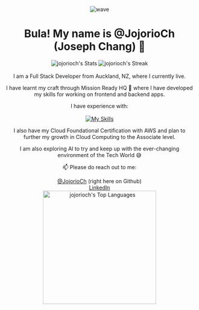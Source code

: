 <div align="center">
  
  ![wave](https://i.giphy.com/media/v1.Y2lkPTc5MGI3NjExNGtoMHVnNmI5enY5M3oxc2ZpMHluNmg1b3dvdHFuMzQwNmlkcXliYSZlcD12MV9pbnRlcm5hbF9naWZfYnlfaWQmY3Q9Zw/ASd0Ukj0y3qMM/giphy.gif)
</div>
<div align="center">
<h1>Bula!  My name is @JojorioCh (Joseph Chang) 👋</h1>
</div>

<div align="center">
  <img src="https://github-readme-stats.vercel.app/api?username=jojorioch&theme=vue-dark&show_icons=true&hide_border=true&count_private=true" alt="jojorioch's Stats"  />
  <img src="https://github-readme-streak-stats.herokuapp.com/?user=jojorioch&theme=vue-dark&hide_border=true" alt="jojorioch's Streak" />
</div>

<br/>
<div align="center">
I am a Full Stack Developer from Auckland, NZ, where I currently live.

I have learnt my craft through Mission Ready HQ 🥰 where I have developed my skills for working on frontend and backend apps.

I have experience with:<br><br>
[![My Skills](https://skillicons.dev/icons?i=js,html,css,nodejs,ts,github,postman,mysql,sass,gcp,mongodb,docker,nextjs,prisma,netlify)](https://skillicons.dev)

I also have my Cloud Foundational Certification with AWS and plan to further my growth in Cloud Computing to the Associate level.

I am also exploring AI to try and keep up with the ever-changing environment of the Tech World 😅

📫 Please do reach out to me:

[@JojorioCh](https://github.com/JojorioCh) (right here on Github)<br>
[LinkedIn](https://www.linkedin.com/in/joseph-chang-b25977144/)
<br/>
<img src="https://github-readme-stats.vercel.app/api/top-langs/?username=jojorioch&theme=vue-dark&show_icons=true&hide_border=true&layout=compact" alt="jojorioch's Top Languages" width="300px"/>
</div>

<!--
**JojorioCh/JojorioCh** is a ✨ _special_ ✨ repository because its `README.md` (this file) appears on your GitHub profile.

Here are some ideas to get you started:

- 🔭 I’m currently working on ...
- 🌱 I’m currently learning ...
- 👯 I’m looking to collaborate on ...
- 🤔 I’m looking for help with ...
- 💬 Ask me about ...
- 📫 How to reach me: ...
- 😄 Pronouns: ...
- ⚡ Fun fact: ...
-->
